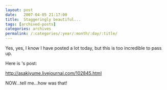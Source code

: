 ```yaml
---
layout: post
date:	2007-04-05 21:17:00
title:  Staggeringly beautiful...
tags: [archived-posts]
categories: archives
permalink: /:categories/:year/:month/:day/:title/
---
```

Yes, yes, I know I have posted a lot today, but this is too incredible to pass up.

Here is <lj user="asakiyume">'s post:

http://asakiyume.livejournal.com/102845.html

NOW...tell me...how was that!
